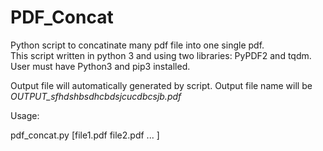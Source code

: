 # PDF_Concat
Python script to concatinate many pdf file into one single pdf.\
This script written in python 3 and using two libraries: PyPDF2 and tqdm.\
User must have Python3 and pip3 installed.

Output file will automatically generated by script. Output file name will be *OUTPUT_sfhdshbsdhcbdsjcucdbcsjb.pdf* 

Usage:

pdf_concat.py [file1.pdf file2.pdf ... ]



